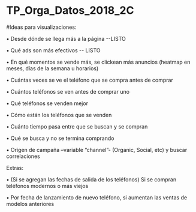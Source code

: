 # TP_Orga_Datos_2018_2C



#Ideas para visualizaciones:

•	Desde dónde se llega más a la página  --LISTO

•	Qué ads son más efectivos       -- LISTO

•	En qué momentos se vende más, se clickean más anuncios (heatmap en meses, días de la semana u horarios) 

•	Cuántas veces se ve el teléfono que se compra antes de comprar

•	Cuántos teléfonos se ven antes de comprar uno

•	Qué teléfonos se venden mejor

•	Cómo están los teléfonos que se venden

•	Cuánto tiempo pasa entre que se buscan y se compran 

•	Qué se busca y no se termina comprando

•	Origen de campaña –variable “channel”- (Organic, Social, etc) y buscar correlaciones 



Extras: 

•	(Si se agregan las fechas de salida de los teléfonos) Si se compran teléfonos modernos o más viejos

•	Por fecha de lanzamiento de nuevo teléfono, si aumentan las ventas de modelos anteriores

